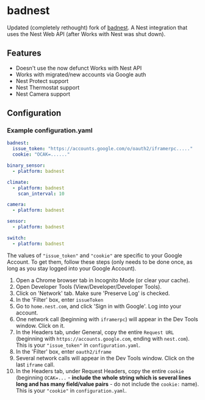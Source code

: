# badnest

Updated (completely rethought) fork of [badnest](https://github.com/USA-RedDragon/badnest).
A Nest integration that uses the Nest Web API (after Works with Nest was shut down).

## Features

- Doesn't use the now defunct Works with Nest API
- Works with migrated/new accounts via Google auth
- Nest Protect support
- Nest Thermostat support
- Nest Camera support

## Configuration

### Example configuration.yaml

```yaml
badnest:
  issue_token: "https://accounts.google.com/o/oauth2/iframerpc....."
  cookie: "OCAK=......"

binary_sensor:
  - platform: badnest

climate:
  - platform: badnest
    scan_interval: 10

camera:
  - platform: badnest

sensor:
  - platform: badnest

switch:
  - platform: badnest
```

The values of `"issue_token"` and `"cookie"` are specific to your Google Account. To get them, follow these steps (only needs to be done once, as long as you stay logged into your Google Account).

1. Open a Chrome browser tab in Incognito Mode (or clear your cache).
2. Open Developer Tools (View/Developer/Developer Tools).
3. Click on 'Network' tab. Make sure 'Preserve Log' is checked.
4. In the 'Filter' box, enter `issueToken`
5. Go to `home.nest.com`, and click 'Sign in with Google'. Log into your account.
6. One network call (beginning with `iframerpc`) will appear in the Dev Tools window. Click on it.
7. In the Headers tab, under General, copy the entire `Request URL` (beginning with `https://accounts.google.com`, ending with `nest.com`). This is your `"issue_token"` in `configuration.yaml`.
8. In the 'Filter' box, enter `oauth2/iframe`
9. Several network calls will appear in the Dev Tools window. Click on the last `iframe` call.
10. In the Headers tab, under Request Headers, copy the entire `cookie` (beginning `OCAK=...` - **include the whole string which is several lines long and has many field/value pairs** - do not include the `cookie:` name). This is your `"cookie"` in `configuration.yaml`.
